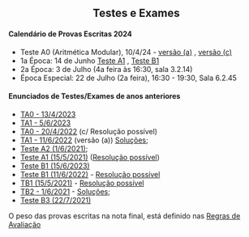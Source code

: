 
<h2 align="center"> Testes e Exames </h2>  

#### Calendário de Provas Escritas 2024
- Teste A0 (Aritmética Modular), 10/4/24 - [versão (a)](http://cfloren.wdfiles.com/local--files/discreta/TA0a24.pdf) , [versão (c)](http://cfloren.wdfiles.com/local--files/discreta/TA0c24.pdf)
- 1a Época: 14 de Junho [Teste A1](http://cfloren.wdfiles.com/local--files/discreta/TA1a24.pdf) , [Teste B1](http://cfloren.wdfiles.com/local--files/discreta/TB1a24.pdf)
- 2a Época: 3 de Julho (4a feira às 16:30, sala 3.2.14)
- Época Especial: 22 de Julho (2a feira), 16:30 - 19:30, Sala 6.2.45

#### Enunciados de Testes/Exames de anos anteriores

- [TA0 - 13/4/2023](http://cfloren.wdfiles.com/local--files/discreta/TA0-23.pdf)
- [TA1 - 5/6/2023](http://cfloren.wdfiles.com/local--files/discreta/TA1.23a.pdf)
- [TA0 - 20/4/2022](http://cfloren.wdfiles.com/local--files/discreta/TA0-c-sol.pdf) (c/ Resolução possível)
- [TA1 - 11/6/2022](http://cfloren.wdfiles.com/local--files/discreta/TA1a-22.pdf) (versão (a)) [Soluções](http://cfloren.wdfiles.com/local--files/discreta/TA1-22sol.pdf); &nbsp; &nbsp; 
- [Teste A2 (1/6/2021)](http://cfloren.wdfiles.com/local--files/discreta/TA2-21.pdf); 
- [Teste A1 (15/5/2021)](http://cfloren.wdfiles.com/local--files/discreta/TA1-21.pdf) ([Resolução possível](http://cfloren.wdfiles.com/local--files/discreta/TA1-21-Res.pdf))
- [Teste B1 (15/6/2023)](http://cfloren.wdfiles.com/local--files/discreta/TB1a23.pdf) 
- [Teste B1 (11/6/2022)](http://cfloren.wdfiles.com/local--files/discreta/TB1a-22.pdf) - [Resolução possível](http://cfloren.wdfiles.com/local--files/discreta/TB1-22-Res.pdf)
- [TB1 (15/5/2021)](http://cfloren.wdfiles.com/local--files/discreta/TB1.pdf) - [Resolução possível](http://cfloren.wdfiles.com/local--files/discreta/TB1-21-Res.pdf)
- [TB2 - 1/6/2021](http://cfloren.wdfiles.com/local--files/discreta/TB2.pdf) - [Soluções](http://cfloren.wdfiles.com/local--files/discreta/TB2-21sol.pdf); &nbsp; &nbsp; 
- [Teste B3 (22/7/2021)](http://cfloren.wdfiles.com/local--files/discreta/TB3.pdf) 

O peso das provas escritas na nota final, está definido nas [Regras de Avaliação](avaliacao.md)
